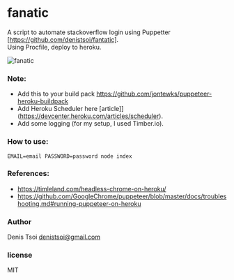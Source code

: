 # fanatic

A script to automate stackoverflow login using Puppetter [https://github.com/denistsoi/fantatic].  
Using Procfile, deploy to heroku.

![fanatic](https://media.giphy.com/media/pPzjpxJXa0pna/giphy.gif)

### Note:

- Add this to your build pack https://github.com/jontewks/puppeteer-heroku-buildpack
- Add Heroku Scheduler here [article]](https://devcenter.heroku.com/articles/scheduler).  
- Add some logging (for my setup, I used Timber.io).

### How to use:

    EMAIL=email PASSWORD=password node index

### References:

- https://timleland.com/headless-chrome-on-heroku/
- https://github.com/GoogleChrome/puppeteer/blob/master/docs/troubleshooting.md#running-puppeteer-on-heroku

### Author
Denis Tsoi <denistsoi@gmail.com>

### license
MIT

